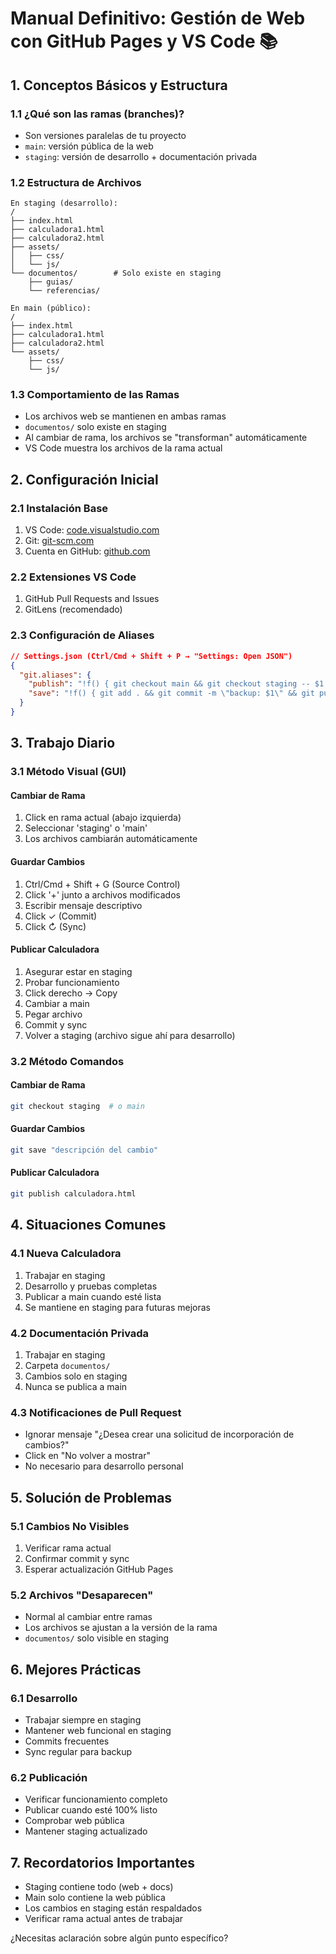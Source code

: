 # Manual Definitivo: Gestión de Web con GitHub Pages y VS Code 📚

## 1. Conceptos Básicos y Estructura

### 1.1 ¿Qué son las ramas (branches)?

- Son versiones paralelas de tu proyecto
- `main`: versión pública de la web
- `staging`: versión de desarrollo + documentación privada

### 1.2 Estructura de Archivos

```
En staging (desarrollo):
/
├── index.html
├── calculadora1.html
├── calculadora2.html
├── assets/
│   ├── css/
│   └── js/
└── documentos/        # Solo existe en staging
    ├── guias/
    └── referencias/

En main (público):
/
├── index.html
├── calculadora1.html
├── calculadora2.html
└── assets/
    ├── css/
    └── js/
```

### 1.3 Comportamiento de las Ramas

- Los archivos web se mantienen en ambas ramas
- `documentos/` solo existe en staging
- Al cambiar de rama, los archivos se "transforman" automáticamente
- VS Code muestra los archivos de la rama actual

## 2. Configuración Inicial

### 2.1 Instalación Base

1. VS Code: [code.visualstudio.com](https://code.visualstudio.com)
2. Git: [git-scm.com](https://git-scm.com)
3. Cuenta en GitHub: [github.com](https://github.com)

### 2.2 Extensiones VS Code

1. GitHub Pull Requests and Issues
2. GitLens (recomendado)

### 2.3 Configuración de Aliases

```json
// Settings.json (Ctrl/Cmd + Shift + P → "Settings: Open JSON")
{
  "git.aliases": {
    "publish": "!f() { git checkout main && git checkout staging -- $1 && git commit -m \"Publica: $1\" && git push && git checkout staging && git rm $1 && git commit -m \"Elimina $1 (ya publicado)\" && git push; }; f",
    "save": "!f() { git add . && git commit -m \"backup: $1\" && git push; }; f"
  }
}
```

## 3. Trabajo Diario

### 3.1 Método Visual (GUI)

#### Cambiar de Rama

1. Click en rama actual (abajo izquierda)
2. Seleccionar 'staging' o 'main'
3. Los archivos cambiarán automáticamente

#### Guardar Cambios

1. Ctrl/Cmd + Shift + G (Source Control)
2. Click '+' junto a archivos modificados
3. Escribir mensaje descriptivo
4. Click ✓ (Commit)
5. Click ↻ (Sync)

#### Publicar Calculadora

1. Asegurar estar en staging
2. Probar funcionamiento
3. Click derecho → Copy
4. Cambiar a main
5. Pegar archivo
6. Commit y sync
7. Volver a staging (archivo sigue ahí para desarrollo)

### 3.2 Método Comandos

#### Cambiar de Rama

```bash
git checkout staging  # o main
```

#### Guardar Cambios

```bash
git save "descripción del cambio"
```

#### Publicar Calculadora

```bash
git publish calculadora.html
```

## 4. Situaciones Comunes

### 4.1 Nueva Calculadora

1. Trabajar en staging
2. Desarrollo y pruebas completas
3. Publicar a main cuando esté lista
4. Se mantiene en staging para futuras mejoras

### 4.2 Documentación Privada

1. Trabajar en staging
2. Carpeta `documentos/`
3. Cambios solo en staging
4. Nunca se publica a main

### 4.3 Notificaciones de Pull Request

- Ignorar mensaje "¿Desea crear una solicitud de incorporación de cambios?"
- Click en "No volver a mostrar"
- No necesario para desarrollo personal

## 5. Solución de Problemas

### 5.1 Cambios No Visibles

1. Verificar rama actual
2. Confirmar commit y sync
3. Esperar actualización GitHub Pages

### 5.2 Archivos "Desaparecen"

- Normal al cambiar entre ramas
- Los archivos se ajustan a la versión de la rama
- `documentos/` solo visible en staging

## 6. Mejores Prácticas

### 6.1 Desarrollo

- Trabajar siempre en staging
- Mantener web funcional en staging
- Commits frecuentes
- Sync regular para backup

### 6.2 Publicación

- Verificar funcionamiento completo
- Publicar cuando esté 100% listo
- Comprobar web pública
- Mantener staging actualizado

## 7. Recordatorios Importantes

- Staging contiene todo (web + docs)
- Main solo contiene la web pública
- Los cambios en staging están respaldados
- Verificar rama actual antes de trabajar

¿Necesitas aclaración sobre algún punto específico?
